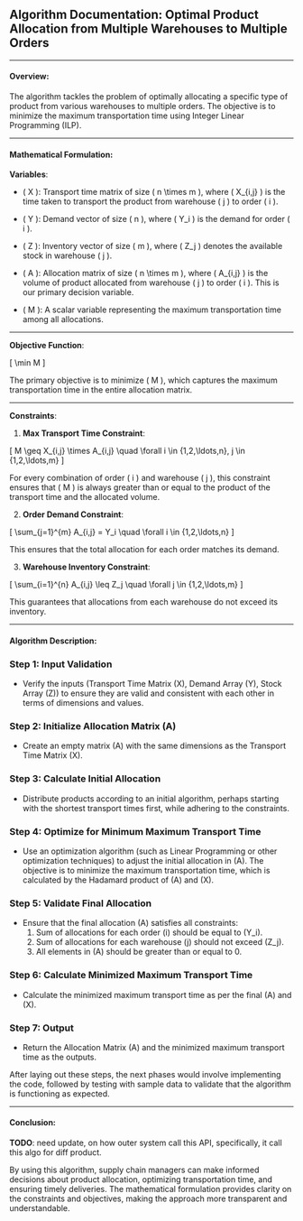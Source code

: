 ## Algorithm Documentation: Optimal Product Allocation from Multiple Warehouses to Multiple Orders

---

#### Overview:

The algorithm tackles the problem of optimally allocating a specific type of product from various warehouses to multiple orders. The objective is to minimize the maximum transportation time using Integer Linear Programming (ILP).

---

#### Mathematical Formulation:

**Variables**:

- \( X \): Transport time matrix of size \( n \times m \), where \( X_{i,j} \) is the time taken to transport the product from warehouse \( j \) to order \( i \).
  
- \( Y \): Demand vector of size \( n \), where \( Y_i \) is the demand for order \( i \).

- \( Z \): Inventory vector of size \( m \), where \( Z_j \) denotes the available stock in warehouse \( j \).

- \( A \): Allocation matrix of size \( n \times m \), where \( A_{i,j} \) is the volume of product allocated from warehouse \( j \) to order \( i \). This is our primary decision variable.

- \( M \): A scalar variable representing the maximum transportation time among all allocations. 

---

**Objective Function**:

\[ \min M \]
   
The primary objective is to minimize \( M \), which captures the maximum transportation time in the entire allocation matrix.

---

**Constraints**:

1. **Max Transport Time Constraint**:
   
\[ M \geq X_{i,j} \times A_{i,j} \quad \forall i \in \{1,2,\ldots,n\}, j \in \{1,2,\ldots,m\} \]
    
For every combination of order \( i \) and warehouse \( j \), this constraint ensures that \( M \) is always greater than or equal to the product of the transport time and the allocated volume.

2. **Order Demand Constraint**:

\[ \sum_{j=1}^{m} A_{i,j} = Y_i \quad \forall i \in \{1,2,\ldots,n\} \]

This ensures that the total allocation for each order matches its demand.

3. **Warehouse Inventory Constraint**:

\[ \sum_{i=1}^{n} A_{i,j} \leq Z_j \quad \forall j \in \{1,2,\ldots,m\} \]

This guarantees that allocations from each warehouse do not exceed its inventory.

---

#### Algorithm Description:

### Step 1: Input Validation
- Verify the inputs (Transport Time Matrix \(X\), Demand Array \(Y\), Stock Array \(Z\)) to ensure they are valid and consistent with each other in terms of dimensions and values.

### Step 2: Initialize Allocation Matrix (A)
- Create an empty matrix \(A\) with the same dimensions as the Transport Time Matrix \(X\).

### Step 3: Calculate Initial Allocation
- Distribute products according to an initial algorithm, perhaps starting with the shortest transport times first, while adhering to the constraints.
  
### Step 4: Optimize for Minimum Maximum Transport Time
- Use an optimization algorithm (such as Linear Programming or other optimization techniques) to adjust the initial allocation in \(A\). The objective is to minimize the maximum transportation time, which is calculated by the Hadamard product of \(A\) and \(X\).

### Step 5: Validate Final Allocation
- Ensure that the final allocation \(A\) satisfies all constraints:
  1. Sum of allocations for each order \(i\) should be equal to \(Y_i\).
  2. Sum of allocations for each warehouse \(j\) should not exceed \(Z_j\).
  3. All elements in \(A\) should be greater than or equal to 0.

### Step 6: Calculate Minimized Maximum Transport Time
- Calculate the minimized maximum transport time as per the final \(A\) and \(X\).

### Step 7: Output
- Return the Allocation Matrix \(A\) and the minimized maximum transport time as the outputs.

After laying out these steps, the next phases would involve implementing the code, followed by testing with sample data to validate that the algorithm is functioning as expected.

---

#### Conclusion: 

**TODO**: need update, on how outer system call this API, specifically, it call this algo for diff product.

By using this algorithm, supply chain managers can make informed decisions about product allocation, optimizing transportation time, and ensuring timely deliveries. The mathematical formulation provides clarity on the constraints and objectives, making the approach more transparent and understandable.